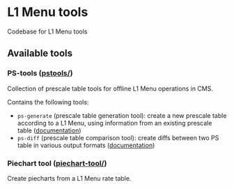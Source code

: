 # L1 Menu tools

Codebase for L1 Menu tools

## Available tools

### PS-tools ([pstools/](pstools/))
Collection of prescale table tools for offline L1 Menu operations in CMS. 

Contains the following tools:
* `ps-generate` (prescale table generation tool): create a new prescale table according to a L1 Menu, using information from an existing prescale table ([documentation](pstools/docs/ps-generate.md))
* `ps-diff` (prescale table comparison tool): create diffs between two PS table in various output formats ([documentation](pstools/docs/ps-diff.md))

### Piechart tool ([piechart-tool/](piechart-tool/))
Create piecharts from a L1 Menu rate table.
